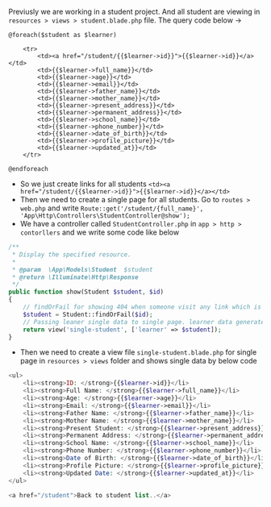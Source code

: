 Previusly we are working in a student project. And all student are viewing in `resources > views > student.blade.php` file. The query code below →
```
@foreach($student as $learner)

    <tr>
        <td><a href="/student/{{$learner->id}}">{{$learner->id}}</a></td>
        <td>{{$learner->full_name}}</td>
        <td>{{$learner->age}}</td>
        <td>{{$learner->email}}</td>
        <td>{{$learner->father_name}}</td>
        <td>{{$learner->mother_name}}</td>
        <td>{{$learner->present_address}}</td>
        <td>{{$learner->permanent_address}}</td>
        <td>{{$learner->school_name}}</td>
        <td>{{$learner->phone_number}}</td>
        <td>{{$learner->date_of_birth}}</td>
        <td>{{$learner->profile_picture}}</td>
        <td>{{$learner->updated_at}}</td>
    </tr>

@endforeach
```
- So we just create links for all students `<td><a href="/student/{{$learner->id}}">{{$learner->id}}</a></td>`
- Then we need to create a single page for all students. Go to `routes > web.php` and write `Route::get('/student/{full_name}', 'App\Http\Controllers\StudentController@show');`
- We have a controller called `StudentController.php` in `app > http > contorllers` and we write some code like below
```PHP
/**
 * Display the specified resource.
 *
 * @param  \App\Models\Student  $student
 * @return \Illuminate\Http\Response
 */
public function show(Student $student, $id)
{
    // findOrFail for showing 404 when someone visit any link which is not generated via ID.
    $student = Student::findOrFail($id);
    // Passing leaner single data to single page. learner data generated from loop.
    return view('single-student', ['learner' => $student]);
}
```
- Then we need to create a view file `single-student.blade.php` for single page in `resources > views` folder and shows single data by below code
```PHP
<ul>
    <li><strong>ID: </strong>{{$learner->id}}</li>
    <li><strong>Full Name: </strong>{{$learner->full_name}}</li>
    <li><strong>Age: </strong>{{$learner->age}}</li>
    <li><strong>Email: </strong>{{$learner->email}}</li>
    <li><strong>Father Name: </strong>{{$learner->father_name}}</li>
    <li><strong>Mother Name: </strong>{{$learner->mother_name}}</li>
    <li><strong>Present Student: </strong>{{$learner->present_address}}</li>
    <li><strong>Permanent Address: </strong>{{$learner->permanent_address}}</li>
    <li><strong>School Name: </strong>{{$learner->school_name}}</li>
    <li><strong>Phone Number: </strong>{{$learner->phone_number}}</li>
    <li><strong>Date of Birth: </strong>{{$learner->date_of_birth}}</li>
    <li><strong>Profile Picture: </strong>{{$learner->profile_picture}}</li>
    <li><strong>Updated Date: </strong>{{$learner->updated_at}}</li>
</ul>

<a href="/student">Back to student list..</a>
```
